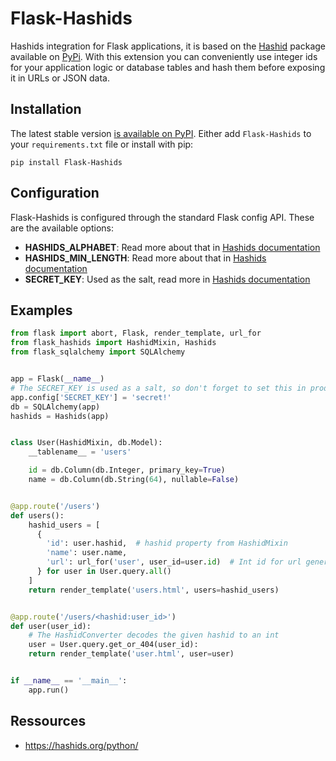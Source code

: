 # Flask-Hashids

Hashids integration for Flask applications, it is based on the [Hashid](https://github.com/davidaurelio/hashids-python) package available on [PyPi](https://pypi.org/project/hashids/). With this extension you can conveniently use integer ids for your application logic or database tables and hash them before exposing it in URLs or JSON data.

## Installation

The latest stable version [is available on PyPI](https://pypi.org/project/Flask-Hashids/). Either add `Flask-Hashids` to your `requirements.txt` file or install with pip:

```
pip install Flask-Hashids
```

## Configuration

Flask-Hashids is configured through the standard Flask config API. These are the available options:

- **HASHIDS_ALPHABET**: Read more about that in [Hashids documentation](https://github.com/davidaurelio/hashids-python#using-a-custom-alphabet)
- **HASHIDS_MIN_LENGTH**: Read more about that in [Hashids documentation](https://github.com/davidaurelio/hashids-python#controlling-hash-length)
- **SECRET_KEY**: Used as the salt, read more in [Hashids documentation](https://github.com/davidaurelio/hashids-python#using-a-custom-salt)

## Examples

```python
from flask import abort, Flask, render_template, url_for
from flask_hashids import HashidMixin, Hashids
from flask_sqlalchemy import SQLAlchemy


app = Flask(__name__)
# The SECRET_KEY is used as a salt, so don't forget to set this in production
app.config['SECRET_KEY'] = 'secret!'
db = SQLAlchemy(app)
hashids = Hashids(app)


class User(HashidMixin, db.Model):
    __tablename__ = 'users'

    id = db.Column(db.Integer, primary_key=True)
    name = db.Column(db.String(64), nullable=False)


@app.route('/users')
def users():
    hashid_users = [
      {
        'id': user.hashid,  # hashid property from HashidMixin
        'name': user.name,
        'url': url_for('user', user_id=user.id)  # Int id for url generation
      } for user in User.query.all()
    ]
    return render_template('users.html', users=hashid_users)


@app.route('/users/<hashid:user_id>')
def user(user_id):
    # The HashidConverter decodes the given hashid to an int
    user = User.query.get_or_404(user_id):
    return render_template('user.html', user=user)


if __name__ == '__main__':
    app.run()
```


## Ressources

- https://hashids.org/python/
